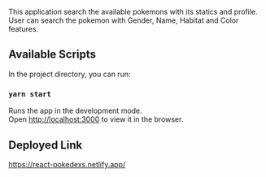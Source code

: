 This application search the available pokemons with its statics and profile. User can search the pokemon with Gender, Name, Habitat and Color features.

## Available Scripts

In the project directory, you can run:

### `yarn start`

Runs the app in the development mode.<br />
Open [http://localhost:3000](http://localhost:3000) to view it in the browser.

## Deployed Link
https://react-pokedexs.netlify.app/
